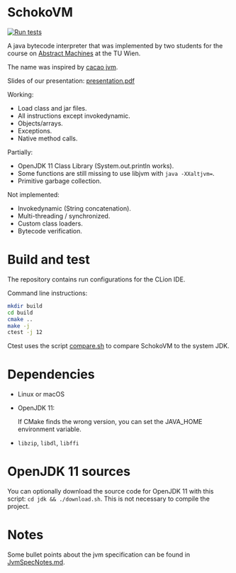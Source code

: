 # SchokoVM

[![Run tests](https://github.com/RobertObkircher/SchokoVM/actions/workflows/tests.yml/badge.svg)](https://github.com/RobertObkircher/SchokoVM/actions/workflows/tests.yml)

A java bytecode interpreter that was implemented by two students for the course on [Abstract Machines](https://www.complang.tuwien.ac.at/andi/185.966.html) at the TU Wien.

The name was inspired by [cacao jvm](http://www.cacaojvm.org/).

Slides of our presentation: [presentation.pdf](presentation.pdf)

Working:
- Load class and jar files.
- All instructions except invokedynamic.
- Objects/arrays.
- Exceptions.
- Native method calls.

Partially:
- OpenJDK 11 Class Library (System.out.println works).
- Some functions are still missing to use libjvm with `java -XXaltjvm=`.
- Primitive garbage collection.

Not implemented:
- Invokedynamic (String concatenation).
- Multi-threading / synchronized.
- Custom class loaders.
- Bytecode verification.

# Build and test

The repository contains run configurations for the CLion IDE.

Command line instructions:

```sh
mkdir build
cd build
cmake ..
make -j
ctest -j 12
```

Ctest uses the script [compare.sh](compare.sh) to compare SchokoVM to the system JDK.

# Dependencies

- Linux or macOS

- OpenJDK 11:

  If CMake finds the wrong version, you can set the JAVA_HOME environment variable.

- `libzip`, `libdl`, `libffi`

# OpenJDK 11 sources

You can optionally download the source code for OpenJDK 11 with this script:
`cd jdk && ./download.sh`. This is not necessary to compile the project.

# Notes

Some bullet points about the jvm specification can be found in [JvmSpecNotes.md](JvmSpecNotes.md).
